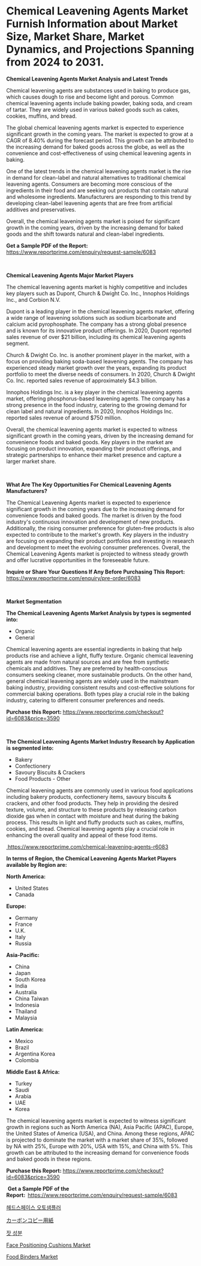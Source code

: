 <p><h1>Chemical Leavening Agents Market Furnish Information about Market Size, Market Share, Market Dynamics, and Projections Spanning from 2024 to 2031.</h1></p><p><strong>Chemical Leavening Agents Market Analysis and Latest Trends</strong></p>
<p><p>Chemical leavening agents are substances used in baking to produce gas, which causes dough to rise and become light and porous. Common chemical leavening agents include baking powder, baking soda, and cream of tartar. They are widely used in various baked goods such as cakes, cookies, muffins, and bread.</p><p>The global chemical leavening agents market is expected to experience significant growth in the coming years. The market is expected to grow at a CAGR of 8.40% during the forecast period. This growth can be attributed to the increasing demand for baked goods across the globe, as well as the convenience and cost-effectiveness of using chemical leavening agents in baking.</p><p>One of the latest trends in the chemical leavening agents market is the rise in demand for clean-label and natural alternatives to traditional chemical leavening agents. Consumers are becoming more conscious of the ingredients in their food and are seeking out products that contain natural and wholesome ingredients. Manufacturers are responding to this trend by developing clean-label leavening agents that are free from artificial additives and preservatives.</p><p>Overall, the chemical leavening agents market is poised for significant growth in the coming years, driven by the increasing demand for baked goods and the shift towards natural and clean-label ingredients.</p></p>
<p><strong>Get a Sample PDF of the Report:&nbsp;</strong> <a href="https://www.reportprime.com/enquiry/request-sample/6083">https://www.reportprime.com/enquiry/request-sample/6083</a></p>
<p>&nbsp;</p>
<p><strong>Chemical Leavening Agents Major Market Players</strong></p>
<p><p>The chemical leavening agents market is highly competitive and includes key players such as Dupont, Church & Dwight Co. Inc., Innophos Holdings Inc., and Corbion N.V. </p><p>Dupont is a leading player in the chemical leavening agents market, offering a wide range of leavening solutions such as sodium bicarbonate and calcium acid pyrophosphate. The company has a strong global presence and is known for its innovative product offerings. In 2020, Dupont reported sales revenue of over $21 billion, including its chemical leavening agents segment.</p><p>Church & Dwight Co. Inc. is another prominent player in the market, with a focus on providing baking soda-based leavening agents. The company has experienced steady market growth over the years, expanding its product portfolio to meet the diverse needs of consumers. In 2020, Church & Dwight Co. Inc. reported sales revenue of approximately $4.3 billion.</p><p>Innophos Holdings Inc. is a key player in the chemical leavening agents market, offering phosphorus-based leavening agents. The company has a strong presence in the food industry, catering to the growing demand for clean label and natural ingredients. In 2020, Innophos Holdings Inc. reported sales revenue of around $750 million.</p><p>Overall, the chemical leavening agents market is expected to witness significant growth in the coming years, driven by the increasing demand for convenience foods and baked goods. Key players in the market are focusing on product innovation, expanding their product offerings, and strategic partnerships to enhance their market presence and capture a larger market share.</p></p>
<p>&nbsp;</p>
<p><strong>What Are The Key Opportunities For Chemical Leavening Agents Manufacturers?</strong></p>
<p><p>The Chemical Leavening Agents market is expected to experience significant growth in the coming years due to the increasing demand for convenience foods and baked goods. The market is driven by the food industry's continuous innovation and development of new products. Additionally, the rising consumer preference for gluten-free products is also expected to contribute to the market's growth. Key players in the industry are focusing on expanding their product portfolios and investing in research and development to meet the evolving consumer preferences. Overall, the Chemical Leavening Agents market is projected to witness steady growth and offer lucrative opportunities in the foreseeable future.</p></p>
<p><strong>Inquire or Share Your Questions If Any Before Purchasing This Report:</strong> <a href="https://www.reportprime.com/enquiry/pre-order/6083">https://www.reportprime.com/enquiry/pre-order/6083</a></p>
<p>&nbsp;</p>
<p><strong>Market Segmentation</strong></p>
<p><strong>The Chemical Leavening Agents Market Analysis by types is segmented into:</strong></p>
<p><ul><li>Organic</li><li>General</li></ul></p>
<p><p>Chemical leavening agents are essential ingredients in baking that help products rise and achieve a light, fluffy texture. Organic chemical leavening agents are made from natural sources and are free from synthetic chemicals and additives. They are preferred by health-conscious consumers seeking cleaner, more sustainable products. On the other hand, general chemical leavening agents are widely used in the mainstream baking industry, providing consistent results and cost-effective solutions for commercial baking operations. Both types play a crucial role in the baking industry, catering to different consumer preferences and needs.</p></p>
<p><strong>Purchase this Report:&nbsp;</strong><a href="https://www.reportprime.com/checkout?id=6083&price=3590">https://www.reportprime.com/checkout?id=6083&price=3590</a></p>
<p>&nbsp;</p>
<p><strong>The Chemical Leavening Agents Market Industry Research by Application is segmented into:</strong></p>
<p><ul><li>Bakery</li><li>Confectionery</li><li>Savoury Biscuits & Crackers</li><li>Food Products - Other</li></ul></p>
<p><p>Chemical leavening agents are commonly used in various food applications including bakery products, confectionery items, savoury biscuits & crackers, and other food products. They help in providing the desired texture, volume, and structure to these products by releasing carbon dioxide gas when in contact with moisture and heat during the baking process. This results in light and fluffy products such as cakes, muffins, cookies, and bread. Chemical leavening agents play a crucial role in enhancing the overall quality and appeal of these food items.</p></p>
<p><a href="https://www.reportprime.com/chemical-leavening-agents-r6083">&nbsp;https://www.reportprime.com/chemical-leavening-agents-r6083</a></p>
<p><strong>In terms of Region, the Chemical Leavening Agents Market Players available by Region are:</strong></p>
<p>
    <p> <strong> North America: </strong>
        <ul>
            <li>United States</li>
            <li>Canada</li>
        </ul>
        </p> 
    <p> <strong> Europe: </strong>
        <ul>
            <li>Germany</li>
            <li>France</li>
            <li>U.K.</li>
            <li>Italy</li>
            <li>Russia</li>
        </ul>
        </p> 
    <p> <strong> Asia-Pacific: </strong>
        <ul>
            <li>China</li>
            <li>Japan</li>
            <li>South Korea</li>
            <li>India</li>
            <li>Australia</li>
            <li>China Taiwan</li>
            <li>Indonesia</li>
            <li>Thailand</li>
            <li>Malaysia</li>
        </ul>
        </p> 
    <p> <strong> Latin America: </strong>
        <ul>
            <li>Mexico</li>
            <li>Brazil</li>
            <li>Argentina Korea</li>
            <li>Colombia</li>
        </ul>
        </p> 
    <p> <strong> Middle East & Africa: </strong>
        <ul>
            <li>Turkey</li>
            <li>Saudi</li>
            <li>Arabia</li>
            <li>UAE</li>
            <li>Korea</li>
        </ul>
    </p>
    </p>
<p><p>The chemical leavening agents market is expected to witness significant growth in regions such as North America (NA), Asia Pacific (APAC), Europe, the United States of America (USA), and China. Among these regions, APAC is projected to dominate the market with a market share of 35%, followed by NA with 25%, Europe with 20%, USA with 15%, and China with 5%. This growth can be attributed to the increasing demand for convenience foods and baked goods in these regions.</p></p>
<p><strong>Purchase this Report: </strong><a href="https://www.reportprime.com/checkout?id=6083&price=3590">https://www.reportprime.com/checkout?id=6083&price=3590</a></p>
<p>&nbsp;<strong>Get a Sample PDF of the Report:&nbsp;&nbsp;</strong><a href="https://www.reportprime.com/enquiry/request-sample/6083">https://www.reportprime.com/enquiry/request-sample/6083</a></p>
<p><strong></strong></p>
<p><p><a href="https://github.com/vsckjg50460/Market-Research-Report-List-2/blob/main/795133171279.md">헤드스페이스 오토샘플러</a></p><p><a href="https://github.com/AdellaPrice2023/Market-Research-Report-List-1/blob/main/277534474808.md">カーボンコピー用紙</a></p><p><a href="https://github.com/GabrielBlanda5656/Market-Research-Report-List-1/blob/main/612233871280.md">잣 성분</a></p><p><a href="https://www.linkedin.com/pulse/face-positioning-cushions-market-size-trends-growth-outlook-s9x3e">Face Positioning Cushions Market</a></p><p><a href="https://github.com/Hazelklievgspy6vdcsmu106w/Market-Research-Report-List-2/blob/main/food-binders-market.md">Food Binders Market</a></p></p>
